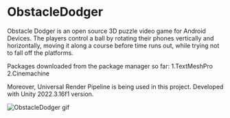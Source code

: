 # ObstacleDodger
Obstacle Dodger is an open source 3D puzzle video game for Android Devices.
The players control a ball by rotating their phones vertically and horizontally,
moving it along a course before time runs out,
while trying not to fall off the platforms.

Packages downloaded from the package manager so far:
1.TextMeshPro
2.Cinemachine

Moreover, Universal Render Pipeline is being used in this project.
Developed with Unity 2022.3.16f1 version.


![ObstacleDodger gif](Media/ObstacleDodger.gif)